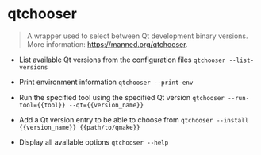 # qtchooser
> A wrapper used to select between Qt development binary versions.
> More information: <https://manned.org/qtchooser>.

- List available Qt versions from the configuration files
`qtchooser --list-versions`

- Print environment information
`qtchooser --print-env`

- Run the specified tool using the specified Qt version
`qtchooser --run-tool={{tool}} --qt={{version_name}}`

- Add a Qt version entry to be able to choose from
`qtchooser --install {{version_name}} {{path/to/qmake}}`

- Display all available options
`qtchooser --help`
